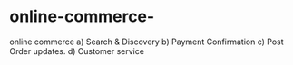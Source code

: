 # online-commerce-
online commerce a) Search &amp; Discovery b) Payment Confirmation c) Post Order updates. d) Customer service
